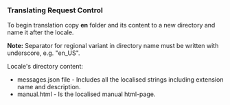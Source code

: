 ### Translating Request Control

To begin translation copy __en__ folder and its content to a new directory and name it after the locale.

__Note:__ Separator for regional variant in directory name must be written with underscore, e.g. "en_US".

Locale's directory content:
- messages.json file - Includes all the localised strings including extension name and description. 
- manual.html - Is the localised manual html-page.
